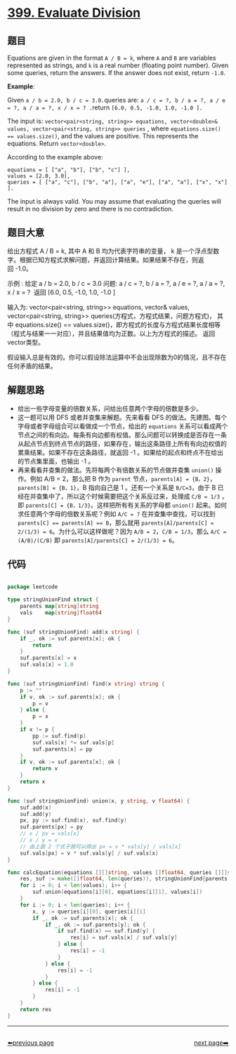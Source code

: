 # [399. Evaluate Division](https://leetcode.com/problems/evaluate-division/)


## 题目

Equations are given in the format `A / B = k`, where `A` and `B` are variables represented as strings, and `k` is a real number (floating point number). Given some queries, return the answers. If the answer does not exist, return `-1.0`.

**Example**:

Given `a / b = 2.0, b / c = 3.0.`queries are: `a / c = ?, b / a = ?, a / e = ?, a / a = ?, x / x = ? .`return `[6.0, 0.5, -1.0, 1.0, -1.0 ].`

The input is: `vector<pair<string, string>> equations, vector<double>& values, vector<pair<string, string>> queries` , where `equations.size() == values.size()`, and the values are positive. This represents the equations. Return `vector<double>`.

According to the example above:

    equations = [ ["a", "b"], ["b", "c"] ],
    values = [2.0, 3.0],
    queries = [ ["a", "c"], ["b", "a"], ["a", "e"], ["a", "a"], ["x", "x"] ].

The input is always valid. You may assume that evaluating the queries will result in no division by zero and there is no contradiction.


## 题目大意

给出方程式 A / B = k, 其中 A 和 B 均为代表字符串的变量， k 是一个浮点型数字。根据已知方程式求解问题，并返回计算结果。如果结果不存在，则返回 -1.0。

示例 :
给定 a / b = 2.0, b / c = 3.0
问题: a / c = ?, b / a = ?, a / e = ?, a / a = ?, x / x = ? 
返回 [6.0, 0.5, -1.0, 1.0, -1.0 ]

输入为: vector<pair<string, string>> equations, vector<double>& values, vector<pair<string, string>> queries(方程式，方程式结果，问题方程式)， 其中 equations.size() == values.size()，即方程式的长度与方程式结果长度相等（程式与结果一一对应），并且结果值均为正数。以上为方程式的描述。 返回vector<double>类型。

假设输入总是有效的。你可以假设除法运算中不会出现除数为0的情况，且不存在任何矛盾的结果。


## 解题思路


- 给出一些字母变量的倍数关系，问给出任意两个字母的倍数是多少。
- 这一题可以用 DFS 或者并查集来解题。先来看看 DFS 的做法。先建图。每个字母或者字母组合可以看做成一个节点，给出的 `equations` 关系可以看成两个节点之间的有向边。每条有向边都有权值。那么问题可以转换成是否存在一条从起点节点到终点节点的路径，如果存在，输出这条路径上所有有向边权值的累乘结果。如果不存在这条路径，就返回 -1 。如果给的起点和终点不在给出的节点集里面，也输出 -1 。
- 再来看看并查集的做法。先将每两个有倍数关系的节点做并查集 `union()` 操作。例如 A/B = 2，那么把 B 作为 `parent` 节点，`parents[A] = {B，2}`，`parents[B] = {B，1}`，B 指向自己是 1 。还有一个关系是 `B/C=3`，由于 B 已经在并查集中了，所以这个时候需要把这个关系反过来，处理成 `C/B = 1/3` ，即 `parents[C] = {B，1/3}`。这样把所有有关系的字母都 `union()` 起来。如何求任意两个字母的倍数关系呢？例如 `A/C = ?` 在并查集中查找，可以找到 `parents[C] == parents[A] == B`，那么就用 `parents[A]/parents[C] = 2/(1/3) = 6`。为什么可以这样做呢？因为 `A/B = 2`，`C/B = 1/3`，那么 `A/C = (A/B)/(C/B)` 即 `parents[A]/parents[C] = 2/(1/3) = 6`。


## 代码

```go

package leetcode

type stringUnionFind struct {
	parents map[string]string
	vals    map[string]float64
}

func (suf stringUnionFind) add(x string) {
	if _, ok := suf.parents[x]; ok {
		return
	}
	suf.parents[x] = x
	suf.vals[x] = 1.0
}

func (suf stringUnionFind) find(x string) string {
	p := ""
	if v, ok := suf.parents[x]; ok {
		p = v
	} else {
		p = x
	}
	if x != p {
		pp := suf.find(p)
		suf.vals[x] *= suf.vals[p]
		suf.parents[x] = pp
	}
	if v, ok := suf.parents[x]; ok {
		return v
	}
	return x
}

func (suf stringUnionFind) union(x, y string, v float64) {
	suf.add(x)
	suf.add(y)
	px, py := suf.find(x), suf.find(y)
	suf.parents[px] = py
	// x / px = vals[x]
	// x / y = v
	// 由上面 2 个式子就可以得出 px = v * vals[y] / vals[x]
	suf.vals[px] = v * suf.vals[y] / suf.vals[x]
}

func calcEquation(equations [][]string, values []float64, queries [][]string) []float64 {
	res, suf := make([]float64, len(queries)), stringUnionFind{parents: map[string]string{}, vals: map[string]float64{}}
	for i := 0; i < len(values); i++ {
		suf.union(equations[i][0], equations[i][1], values[i])
	}
	for i := 0; i < len(queries); i++ {
		x, y := queries[i][0], queries[i][1]
		if _, ok := suf.parents[x]; ok {
			if _, ok := suf.parents[y]; ok {
				if suf.find(x) == suf.find(y) {
					res[i] = suf.vals[x] / suf.vals[y]
				} else {
					res[i] = -1
				}
			} else {
				res[i] = -1
			}
		} else {
			res[i] = -1
		}
	}
	return res
}

```



----------------------------------------------
<div style="display: flex;justify-content: space-between;align-items: center;">
<p><a href="https://books.halfrost.com/leetcode/ChapterFour/0300~0399/0397.Integer-Replacement/">⬅️previous page</a></p>
<p><a href="https://books.halfrost.com/leetcode/ChapterFour/0400~0499/0400.Nth-Digit/">next page➡️</a></p>
</div>
